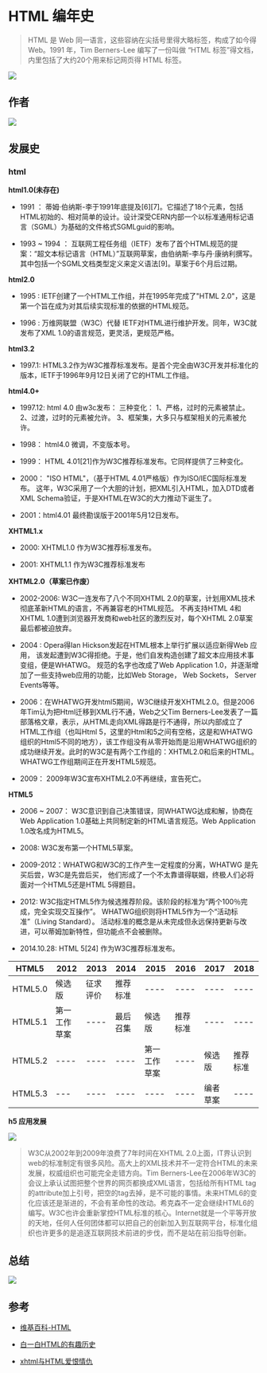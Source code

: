 # HTML 编年史

> HTML 是 Web 同一语言，这些容纳在尖括号里得大略标签，构成了如今得 Web。1991 年，Tim Berners-Lee 编写了一份叫做 “HTML 标签”得文档，内里包括了大约20个用来标记网页得 HTML 标签。

![](https://raw.githubusercontent.com/NARUTOne/resources-github/master/imgs/html/html-history-2014.png) 

## 作者

![](https://raw.githubusercontent.com/NARUTOne/resources-github/master/imgs/html/Tim_Berners-Lee.jpg)


## 发展史

### html

**html1.0(未存在)**

- 1991 ： 蒂姆·伯纳斯-李于1991年底提及[6][7]。它描述了18个元素，包括HTML初始的、相对简单的设计。设计深受CERN内部一个以标准通用标记语言（SGML）为基础的文件格式SGMLguid的影响。

- 1993 ~ 1994 ： 互联网工程任务组（IETF）发布了首个HTML规范的提案：“超文本标记语言（HTML）”互联网草案，由伯纳斯-李与丹·康纳利撰写。其中包括一个SGML文档类型定义来定义语法[9]。草案于6个月后过期。

**html2.0**

- 1995 : IETF创建了一个HTML工作组，并在1995年完成了"HTML 2.0"，这是第一个旨在成为对其后续实现标准的依据的HTML规范。

- 1996 : 万维网联盟（W3C）代替 IETF对HTML进行维护开发。同年，W3C就发布了XML 1.0的语言规范，更灵活，更规范严格。

**html3.2**

- 1997.1: HTML3.2作为W3C推荐标准发布。是首个完全由W3C开发并标准化的版本，IETF于1996年9月12日关闭了它的HTML工作组。

**html4.0+**

- 1997.12: html 4.0 由w3c发布：
三种变化：
1、严格，过时的元素被禁止。
2、过渡，过时的元素被允许。
3、框架集，大多只与框架相关的元素被允许。

- 1998： html4.0 微调，不变版本号。

- 1999： HTML 4.01[21]作为W3C推荐标准发布。它同样提供了三种变化。

- 2000： "ISO HTML"，（基于HTML 4.01严格版）作为ISO/IEC国际标准发布。
这年，W3C采用了一个大胆的计划，把XML引入HTML，加入DTD或者XML Schema验证，于是XHTML在W3C的大力推动下诞生了。

- 2001：html4.01 最终勘误版于2001年5月12日发布。

**XHTML1.x**

- 2000: XHTML1.0 作为W3C推荐标准发布。

- 2001: XHTML1.1 作为W3C推荐标准发布

**XHTML2.0（草案已作废）**

- 2002-2006: W3C一连发布了八个不同XHTML 2.0的草案，计划用XML技术彻底革新HTML的语言，不再兼容老的HTML规范。
不再支持HTML 4和XHTML 1.0遭到浏览器开发商和web社区的激烈反对，每个XHTML 2.0草案最后都被迫放弃。

- 2004 : Opera得Ian Hickson发起在HTML根本上举行扩展以适应新得Web 应用，
该发起遭到W3C得拒绝。于是，他们自发构造创建了超文本应用技术事变组，便是WHATWG。
规范的名字也改成了Web Application 1.0，并逐渐增加了一些支持web应用的功能，比如Web Storage， Web Sockets， Server Events等等。

- 2006：在WHATWG开发html5期间，W3C继续开发XHTML2.0。但是2006年Tim认为把Html迁移到XML行不通，Web之父Tim Berners-Lee发表了一篇部落格文章，表示，从HTML走向XML得路是行不通得，所以内部成立了HTML工作组（也叫Html 5，这里的Html和5之间有空格，这是和WHATWG组织的Html5不同的地方），该工作组没有从零开始而是沿用WHATWG组织的成功继续开发。此时的W3C是有两个工作组的：XHTML2.0和后来的HTML。WHATWG工作组期间正在开发HTML5规范。

- 2009： 2009年W3C宣布XHTML2.0不再继续，宣告死亡。

**HTML5**

- 2006 ~ 2007： W3C意识到自己决策错误，同WHATWG达成和解，协商在Web Application 1.0基础上共同制定新的HTML语言规范。Web Application 1.0改名成为HTML5。

- 2008: W3C发布第一个HTML5草案。

- 2009-2012：WHATWG和W3C的工作产生一定程度的分离，WHATWG 是先买后尝，W3C是先尝后买，
他们形成了一个不太靠谱得联姻，终极人们必将面对一个HTML5还是HTML 5得题目。

- 2012: W3C指定HTML5作为候选推荐阶段。该阶段的标准为“两个100％完成，完全实现交互操作”。
WHATWG组织则将HTML5作为一个“活动标准”（Living Standard）。
活动标准的概念是从未完成但永远保持更新与改进，可以蒂姆加新特性，但功能点不会被删除。

- 2014.10.28:  HTML 5[24] 作为W3C推荐标准发布。


HTML5 | 2012 | 2013 | 2014 | 2015 | 2016 | 2017 | 2018
----- | ---- | ---- | ---- | ---- | ---- | ---- | ----
HTML5.0| 候选版| 征求评价| 推荐标准| ----  | ---- | ----| ----
HTML5.1| 第一工作草案| ---- | 最后召集| 候选版 | 推荐标准 | ----| ----
HTML5.2| ---- | ---- | ---- | 第一工作草案  | ---- | 候选版 | 推荐标准
HTML5.3| --- | ---- | ---- | ----  | ---- | 编者草案 | ----

**h5 应用发展**

![](https://raw.githubusercontent.com/NARUTOne/resources-github/master/imgs/html/h5-2004-2013.jpg)



> W3C从2002年到2009年浪费了7年时间在XHTML 2.0上面，IT界认识到web的标准制定有很多风险。高大上的XML技术并不一定符合HTML的未来发展，权威组织也可能完全走错方向。Tim Berners-Lee在2006年W3C的会议上承认试图把整个世界的网页都换成XML语言，包括给所有HTML tag的attribute加上引号，把空的tag去掉，是不可能的事情。未来HTML6的变化应该还是渐进的，不会有革命性的改动。希克森不一定会继续HTML6的编写。W3C也许会重新掌控HTML标准的核心。Internet就是一个平等开放的天地，任何人任何团体都可以把自己的创新加入到互联网平台，标准化组织也许更多的是追逐互联网技术前进的步伐，而不是站在前沿指导创新。


## 总结

![](https://raw.githubusercontent.com/NARUTOne/resources-github/master/imgs/html/HTML.png)

## 参考

- [维基百科-HTML](https://zh.wikipedia.org/wiki/HTML)

- [白一白HTML的有趣历史](http://www.ywpw.com/forums/history/p1/html/1172.html)

- [xhtml与HTML爱恨情仇](http://www.csdn.net/article/2011-01-27/290972)

